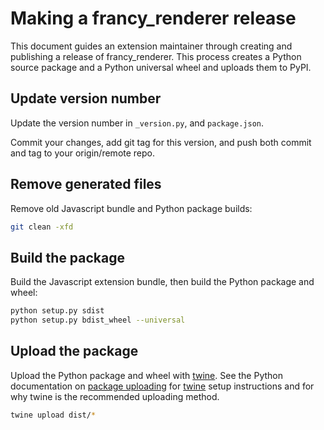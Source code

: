 # Making a francy_renderer release

This document guides an extension maintainer through creating and publishing a release of francy_renderer. This process creates a Python source package and a Python universal wheel and uploads them to PyPI.

## Update version number

Update the version number in `_version.py`, and `package.json`.

Commit your changes, add git tag for this version, and push both commit and tag to your origin/remote repo.

## Remove generated files

Remove old Javascript bundle and Python package builds:

```bash
git clean -xfd
```

## Build the package

Build the Javascript extension bundle, then build the Python package and wheel:

```bash
python setup.py sdist
python setup.py bdist_wheel --universal
```

## Upload the package

Upload the Python package and wheel with [twine](https://github.com/pypa/twine). See the Python documentation on [package uploading](https://packaging.python.org/distributing/#uploading-your-project-to-pypi)
for [twine](https://github.com/pypa/twine) setup instructions and for why twine is the recommended uploading method.

```bash
twine upload dist/*
```
